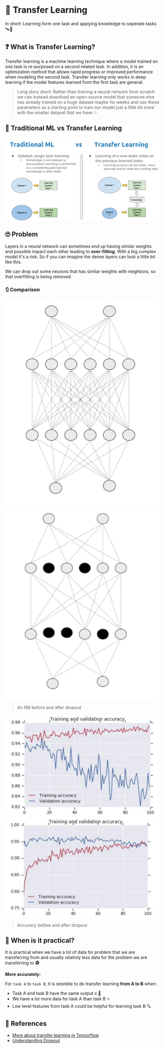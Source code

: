 # 🚙 Transfer Learning

In short: Learning form one task and applying knowledge to seperate tasks 🛰🚙

## ❓ What is Transfer Learning?

Transfer learning is a machine learning technique where a model trained on one task is re-purposed on a second related task. In addition, it is an optimization method that allows rapid progress or improved performance when modeling the second task. Transfer learning only works in deep learning if the model features learned from the first task are general.

> Long story short: Rather than training a neural network form scratch we can instead download an open-source model that someone else has already trained on a huge dataset maybe for weeks and use these parameters as a starting point to train our model just a little bit more with the smaller dataset that we have :sparkles:

## 💫 Traditional ML vs Transfer Learning

![](../.gitbook/assets/mlvstl.png)

## 🙄 Problem

Layers in a neural network can sometimes end up having similar weights and possible impact each other leading to **over-fitting**. With a big complex model it's a risk. So if you can imagine the dense layers can look a little bit like this.

We can drop out some neurons that has similar weights with neighbors, so that overfitting is being removed.

### 🔃 Comparison

 ![](../.gitbook/assets/nnwithoutdropout.JPG) ![](../.gitbook/assets/nnwithdropout.JPG)

> An NN before and after dropout

 ![](../.gitbook/assets/accuracywithoutdropout.JPG) ![](../.gitbook/assets/accuracywithdropout.JPG)

> Accuracy before and after dropout

## 🤔 When is it practical?

It is practical when we have a lot of data for problem that we are transferring from and usually relativly less data for the problem we are transferring to 🕵️‍

**More accurately:**

For `task A` to `task B`, it is sesnible to do transfer learning **from A to B** when:

* Task A and task B have the same output x 🚩
* We have a lot more data for task A than task B ⭐
* Low level features from task A could be helpful for learning task B 🔍

## 🧐 References

* [More about transfer learning in Tensorflow](https://www.tensorflow.org/tutorials/images/transfer_learning)
* [Understanding Dropout](https://www.youtube.com/watch?v=ARq74QuavAo)

